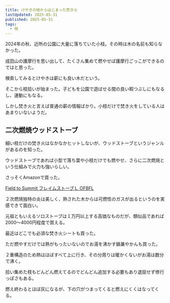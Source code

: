 ```yaml
---
title: けやきの枝からはじまった焚き火
lastUpdated: 2025-05-31
published: 2025-05-31
tags:
  - 枝
---
```

2024年の秋、近所の公園に大量に落ちていた小枝。その時は木の名前も知らなかった。

成田山の護摩行を思い出して、たくさん集めて燃やせば護摩行ごっこができるのではと思った。

検索してみるとけやきは薪にも良い木だという。

そこから枝拾いが始まった。子どもを公園で遊ばせる間の良い暇つぶしにもなるし、運動にもなる。

しかし焚き火と言えば普通の薪の情報ばかり。小枝だけで焚き火をしている人はあまりいないようだ。

<YouTube id="po-cIX5zQWc" title="公園のケヤキの枝で薪作り #薪" aspect="9:16" />

## 二次燃焼ウッドストーブ

細い枝だけの焚き火はなかなかヒットしないが、ウッドストーブというジャンルがあるのを知った。

ウッドストーブであれば小型で落ち葉や小枝だけでも燃やせ、さらに二次燃焼という仕組みで火力も強いらしい。

<YouTube id="qBU00lwgrc8" title="field to summit フレイムストーブL初回使用できれいな変色 #焚き火" aspect="16:9" />

さっそくAmazonで買った。

[Field to Summit フレイムストーブＬ OFBFL](https://amzn.to/4kGEL2O)

２次燃焼独特の炎は美しく、熱された木からは可燃性のガスが出るというのを実感できて面白い。

元祖ともいえるソロストーブは１万円以上する高価なものだが、類似品であれば2000～4000円程度で買える。

最近はどこでも必須な焚き火シートも買った。

ただ燃やすだけでは熱がもったいないのでお湯を沸かす鍋兼やかんも買った。

２重構造のため熱はほぼすべて上に行き、その分周りは暖かくないがお湯は数分で沸く。

拾い集めた枝もどんどん燃えてるのでどんどん追加する必要もあり退屈せず修行っぽさもある。

燃え終わるとほぼ灰になるが、下の穴がつまってくると燃えにくくはなってくる。

<YouTube id="I9uvCyU070s" title="二次燃焼ストーブで枝を燃やす＠坂田ヶ池総合公園キャンプ場" aspect="9:16" />
